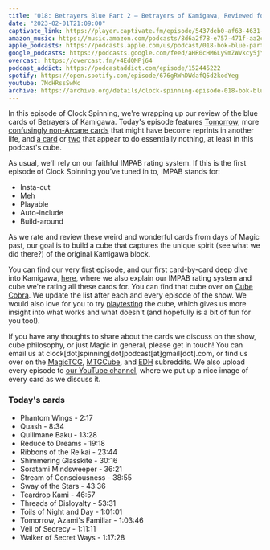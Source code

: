 ```yaml
---
title: "018: Betrayers Blue Part 2 — Betrayers of Kamigawa, Reviewed for Cube"
date: "2023-02-01T21:09:00"
captivate_link: https://player.captivate.fm/episode/5437deb0-af63-4631-bc33-7958e22923f6
amazon_music: https://music.amazon.com/podcasts/8d6a2f78-e757-471f-aa2c-47afe84c72db/episodes/0cc803fa-8c86-42a5-b21d-26831240d6f9/clock-spinning%E2%80%94magic-the-gathering-history-018-bok-blue-part-2-betrayers-of-kamigawa
apple_podcasts: https://podcasts.apple.com/us/podcast/018-bok-blue-part-2-betrayers-of-kamigawa/id1611106302?i=1000597584164
google_podcasts: https://podcasts.google.com/feed/aHR0cHM6Ly9mZWVkcy5jYXB0aXZhdGUuZm0vY2xvY2stc3Bpbm5pbmcv/episode/NTQzN2RlYjAtYWY2My00NjMxLWJjMzMtNzk1OGUyMjkyM2Y2?sa=X&ved=0CAUQkfYCahcKEwj4w-_I7vX8AhUAAAAAHQAAAAAQAQ
overcast: https://overcast.fm/+4EdQMPj64
podcast_addict: https://podcastaddict.com/episode/152445222
spotify: https://open.spotify.com/episode/676gRWhDWdafQ5d2kodYeg
youtube: 7McHRssSwMc
archive: https://archive.org/details/clock-spinning-episode-018-bok-blue-part-2
---
```



In this episode of Clock Spinning, we're wrapping up our review of the blue cards of Betrayers of Kamigawa. Today's episode features [Tomorrow](https://scryfall.com/card/bok/58/tomorrow-azamis-familiar), more [confusingly non-Arcane cards](https://scryfall.com/card/bok/49/reduce-to-dreams) that might have become reprints in another life, and [a card](https://scryfall.com/card/bok/53/stream-of-consciousness) or [two](https://scryfall.com/card/bok/57/toils-of-night-and-day) that appear to do essentially nothing, at least in this podcast's cube.

As usual, we'll rely on our faithful IMPAB rating system. If this is the first episode of Clock Spinning you've tuned in to, IMPAB stands for:

 - Insta-cut
 - Meh
 - Playable
 - Auto-include
 - Build-around

As we rate and review these weird and wonderful cards from days of Magic past, our goal is to build a cube that captures the unique spirit (see what we did there?) of the original Kamigawa block.

You can find our very first episode, and our first card-by-card deep dive into Kamigawa, [here](https://clockspinning.com/episode-1-white-champions-of-kamigawa/), where we also explain our IMPAB rating system and cube we're rating all these cards for. You can find that cube over on [Cube Cobra](https://cubecobra.com/cube/overview/clock-spinning-chk). We update the list after each and every episode of the show. We would also love for you to try [playtesting](https://cubecobra.com/cube/playtest/clock-spinning-chk) the cube, which gives us more insight into what works and what doesn't (and hopefully is a bit of fun for you too!).

If you have any thoughts to share about the cards we discuss on the show, cube philosophy, or just Magic in general, please get in touch! You can email us at clock[dot]spinning[dot]podcast[at]gmail[dot].com, or find us over on the [MagicTCG](https://www.reddit.com/r/magicTCG/), [MTGCube](https://www.reddit.com/r/mtgcube/), and [EDH](https://www.reddit.com/r/EDH/) subreddits. We also upload every episode to [our YouTube channel](https://www.youtube.com/@clockspinning), where we put up a nice image of every card as we discuss it.

### Today's cards

* Phantom Wings - 2:17
* Quash - 8:34
* Quillmane Baku - 13:28
* Reduce to Dreams - 19:18
* Ribbons of the Reikai  - 23:44
* Shimmering Glasskite - 30:16
* Soratami Mindsweeper - 36:21
* Stream of Consciousness - 38:55
* Sway of the Stars - 43:36
* Teardrop Kami - 46:57
* Threads of Disloyalty - 53:31
* Toils of Night and Day - 1:01:01
* Tomorrow, Azami's Familiar - 1:03:46
* Veil of Secrecy - 1:11:11
* Walker of Secret Ways - 1:17:28

